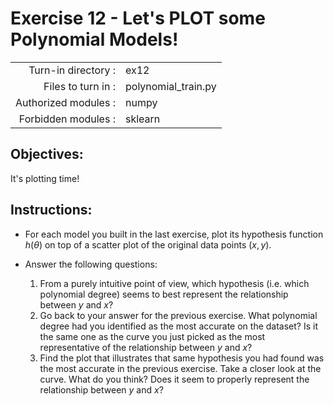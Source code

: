 # Exercise 12 - Let's PLOT some Polynomial Models! 

|                         |                     |
| -----------------------:| ------------------  |
|   Turn-in directory :   |  ex12               |
|   Files to turn in :    |  polynomial_train.py      |
|   Authorized modules :  |  numpy              |
|   Forbidden modules :   |  sklearn            |

## Objectives:  
It's plotting time!  

## Instructions:
* For each model you built in the last exercise, plot its hypothesis function $h(\theta)$ on top of a scatter plot of the original data points $(x,y)$. 

* Answer the following questions: 
  1. From a purely intuitive point of view, which hypothesis (i.e. which polynomial degree) seems to best represent the relationship between $y$ and $x$?  
  2. Go back to your answer for the previous exercise. What polynomial degree had you identified as the most accurate on the dataset? Is it the same one as the curve you just picked as the most representative of the relationship between $y$ and $x$? 
  3. Find the plot that illustrates that same hypothesis you had found was the most accurate in the previous exercise. Take a closer look at the curve. What do you think? Does it seem to properly represent the relationship between $y$ and $x$? 